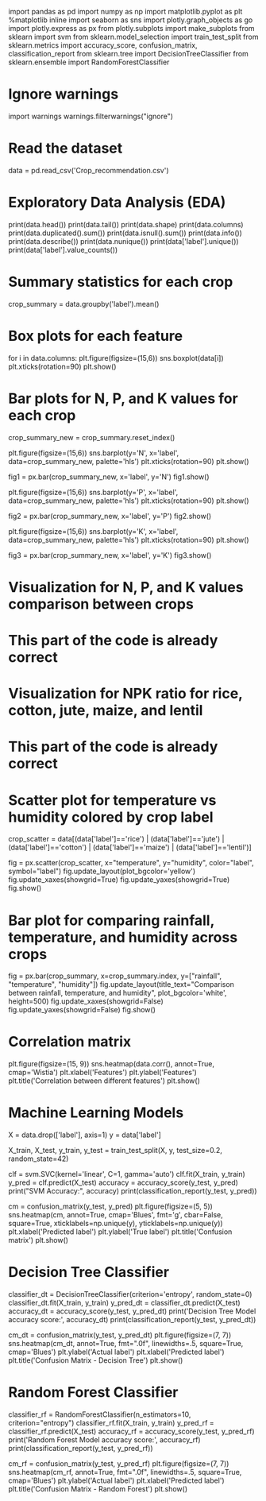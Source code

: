 import pandas as pd
import numpy as np
import matplotlib.pyplot as plt
%matplotlib inline
import seaborn as sns
import plotly.graph_objects as go
import plotly.express as px
from plotly.subplots import make_subplots
from sklearn import svm
from sklearn.model_selection import train_test_split
from sklearn.metrics import accuracy_score, confusion_matrix, classification_report
from sklearn.tree import DecisionTreeClassifier
from sklearn.ensemble import RandomForestClassifier

# Ignore warnings
import warnings
warnings.filterwarnings("ignore")

# Read the dataset
data = pd.read_csv('Crop_recommendation.csv')

# Exploratory Data Analysis (EDA)
print(data.head())
print(data.tail())
print(data.shape)
print(data.columns)
print(data.duplicated().sum())
print(data.isnull().sum())
print(data.info())
print(data.describe())
print(data.nunique())
print(data['label'].unique())
print(data['label'].value_counts())

# Summary statistics for each crop
crop_summary = data.groupby('label').mean()

# Box plots for each feature
for i in data.columns:
    plt.figure(figsize=(15,6))
    sns.boxplot(data[i])
    plt.xticks(rotation=90)
    plt.show()

# Bar plots for N, P, and K values for each crop
crop_summary_new = crop_summary.reset_index()

plt.figure(figsize=(15,6))
sns.barplot(y='N', x='label', data=crop_summary_new, palette='hls')
plt.xticks(rotation=90)
plt.show()

fig1 = px.bar(crop_summary_new, x='label', y='N')
fig1.show()

plt.figure(figsize=(15,6))
sns.barplot(y='P', x='label', data=crop_summary_new, palette='hls')
plt.xticks(rotation=90)
plt.show()

fig2 = px.bar(crop_summary_new, x='label', y='P')
fig2.show()

plt.figure(figsize=(15,6))
sns.barplot(y='K', x='label', data=crop_summary_new, palette='hls')
plt.xticks(rotation=90)
plt.show()

fig3 = px.bar(crop_summary_new, x='label', y='K')
fig3.show()

# Visualization for N, P, and K values comparison between crops
# This part of the code is already correct

# Visualization for NPK ratio for rice, cotton, jute, maize, and lentil
# This part of the code is already correct

# Scatter plot for temperature vs humidity colored by crop label
crop_scatter = data[(data['label']=='rice') | (data['label']=='jute') | (data['label']=='cotton') | (data['label']=='maize') | (data['label']=='lentil')]

fig = px.scatter(crop_scatter, x="temperature", y="humidity", color="label", symbol="label")
fig.update_layout(plot_bgcolor='yellow')
fig.update_xaxes(showgrid=True)
fig.update_yaxes(showgrid=True)
fig.show()

# Bar plot for comparing rainfall, temperature, and humidity across crops
fig = px.bar(crop_summary, x=crop_summary.index, y=["rainfall", "temperature", "humidity"])
fig.update_layout(title_text="Comparison between rainfall, temperature, and humidity", plot_bgcolor='white', height=500)
fig.update_xaxes(showgrid=False)
fig.update_yaxes(showgrid=False)
fig.show()

# Correlation matrix
plt.figure(figsize=(15, 9))
sns.heatmap(data.corr(), annot=True, cmap='Wistia')
plt.xlabel('Features')
plt.ylabel('Features')
plt.title('Correlation between different features')
plt.show()

# Machine Learning Models
X = data.drop(['label'], axis=1)
y = data['label']

X_train, X_test, y_train, y_test = train_test_split(X, y, test_size=0.2, random_state=42)

clf = svm.SVC(kernel='linear', C=1, gamma='auto')
clf.fit(X_train, y_train)
y_pred = clf.predict(X_test)
accuracy = accuracy_score(y_test, y_pred)
print("SVM Accuracy:", accuracy)
print(classification_report(y_test, y_pred))

cm = confusion_matrix(y_test, y_pred)
plt.figure(figsize=(5, 5))
sns.heatmap(cm, annot=True, cmap='Blues', fmt='g', cbar=False, square=True, xticklabels=np.unique(y), yticklabels=np.unique(y))
plt.xlabel('Predicted label')
plt.ylabel('True label')
plt.title('Confusion matrix')
plt.show()

# Decision Tree Classifier
classifier_dt = DecisionTreeClassifier(criterion='entropy', random_state=0)
classifier_dt.fit(X_train, y_train)
y_pred_dt = classifier_dt.predict(X_test)
accuracy_dt = accuracy_score(y_test, y_pred_dt)
print('Decision Tree Model accuracy score:', accuracy_dt)
print(classification_report(y_test, y_pred_dt))

cm_dt = confusion_matrix(y_test, y_pred_dt)
plt.figure(figsize=(7, 7))
sns.heatmap(cm_dt, annot=True, fmt=".0f", linewidths=.5, square=True, cmap='Blues')
plt.ylabel('Actual label')
plt.xlabel('Predicted label')
plt.title('Confusion Matrix - Decision Tree')
plt.show()

# Random Forest Classifier
classifier_rf = RandomForestClassifier(n_estimators=10, criterion="entropy")
classifier_rf.fit(X_train, y_train)
y_pred_rf = classifier_rf.predict(X_test)
accuracy_rf = accuracy_score(y_test, y_pred_rf)
print('Random Forest Model accuracy score:', accuracy_rf)
print(classification_report(y_test, y_pred_rf))

cm_rf = confusion_matrix(y_test, y_pred_rf)
plt.figure(figsize=(7, 7))
sns.heatmap(cm_rf, annot=True, fmt=".0f", linewidths=.5, square=True, cmap='Blues')
plt.ylabel('Actual label')
plt.xlabel('Predicted label')
plt.title('Confusion Matrix - Random Forest')
plt.show()
